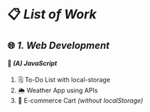 # 📋 *List of Work*

## 🌐 *1. Web Development*

#### 📝 *(A) JavaScript*

1. 🗒️ To-Do List with local-storage
2. 🌦️ Weather App using APIs
3. 🛒 E-commerce Cart *(without localStorage)*